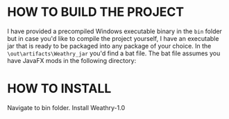 # HOW TO BUILD THE PROJECT

I have provided a precompiled Windows executable binary in the `bin` folder but in case you'd like to compile the project yourself, I have an executable jar that is ready to be packaged into any package of your choice. In the `\out\artifacts\Weathry_jar` you'd find a bat file. The bat file assumes you have JavaFX mods in the following directory:


# HOW TO INSTALL 

Navigate to bin folder. Install Weathry-1.0
